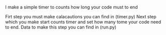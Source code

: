 I make a simple timer to counts how long your code must to end 

Firt step you must make calacautions you can find in (timer.py)
Next step which you make start counts timer and set how many tome your code need to end. Data to make this step you can find in (run.py)
